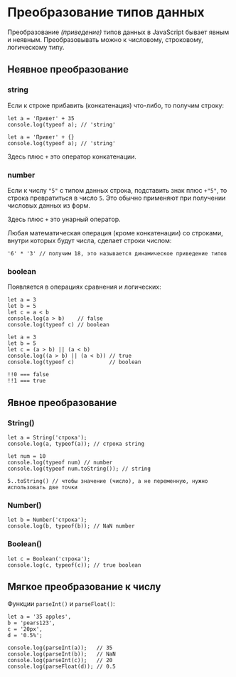 # Преобразование типов данных
Преобразование *(приведение)* типов данных в JavaScript бывает явным и неявным. Преобразовывать можно к числовому, строковому, логическому типу.

## Неявное преобразование

### string
Если к строке прибавить (конкатенация) что-либо, то получим строку:

    let a = 'Привет' + 35
    console.log(typeof a); // 'string'

    let a = 'Привет' + {}
    console.log(typeof a); // 'string'

Здесь плюс `+` это оператор конкатенации.

### number
Если к числу `"5"` с типом данных строка, подставить знак плюс `+"5"`, то строка превратиться в число `5`. Это обычно применяют при получении числовых данных из форм.

Здесь плюс `+` это унарный оператор.

Любая математическая операция (кроме конкатенации) со строками, внутри которых будут числа, сделает строки числом:

    '6' * '3' // получим 18, это называется динамическое приведение типов

### boolean
Появляется в операциях сравнения и логических:

    let a = 3
    let b = 5
    let c = a < b
    console.log(a > b)    // false
    console.log(typeof c) // boolean

    let a = 3
    let b = 5
    let c = (a > b) || (a < b)
    console.log((a > b) || (a < b)) // true
    console.log(typeof c)           // boolean

    !!0 === false
    !!1 === true

## Явное преобразование

### String()
    let a = String('строка');
    console.log(a, typeof(a)); // строка string

    let num = 10
    console.log(typeof num) // number
    console.log(typeof num.toString()); // string

    5..toString() // чтобы значение (число), а не переменную, нужно использовать две точки

### Number()
    let b = Number('строка');
    console.log(b, typeof(b)); // NaN number

### Boolean()
    let c = Boolean('строка');
    console.log(c, typeof(c)); // true boolean

## Мягкое преобразование к числу
Функции `parseInt()` и `parseFloat()`:

    let a = '35 apples',
    b = 'pears123',
    c = '20px',
    d = '0.5%';

    console.log(parseInt(a));   // 35
    console.log(parseInt(b));   // NaN
    console.log(parseInt(c));   // 20
    console.log(parseFloat(d)); // 0.5
